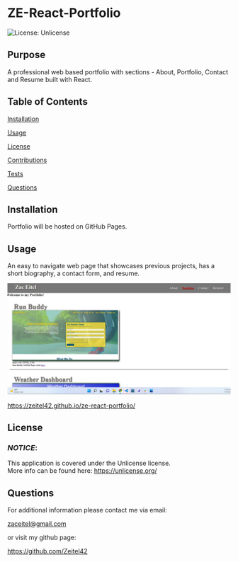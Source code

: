 # **ZE-React-Portfolio**

![License: Unlicense](https://img.shields.io/badge/License-Unlicense-yellow.svg)

## **Purpose**

A professional web based portfolio with sections - About, Portfolio, Contact and Resume built with React.

## **Table of Contents**

<a href="#installation">Installation</a>

<a href="#usage">Usage</a>

<a href="#userLicense">License</a>

<a href="#contributions">Contributions</a>

<a href="#tests">Tests</a>

<a href="#questions">Questions</a>

## <h2 id="installation">**Installation**</h2>

Portfolio will be hosted on GitHub Pages.

## <h2 id="usage">**Usage**</h2>

An easy to navigate web page that showcases previous projects, has a short biography, a contact form, and resume.

<img src="src\assets\images\ze-react-port.png" alt="image react portfolio">

https://zeitel42.github.io/ze-react-portfolio/

## <h2 id="userLicense">**License**</h2>

### <em>NOTICE</em>:

This application is covered under the
Unlicense license.  
 More info can be found here:
https://unlicense.org/

## <h2 id="questions">**Questions**</h2>

For additional information please contact me via email:

zaceitel@gmail.com

or visit my github page:

https://github.com/Zeitel42
